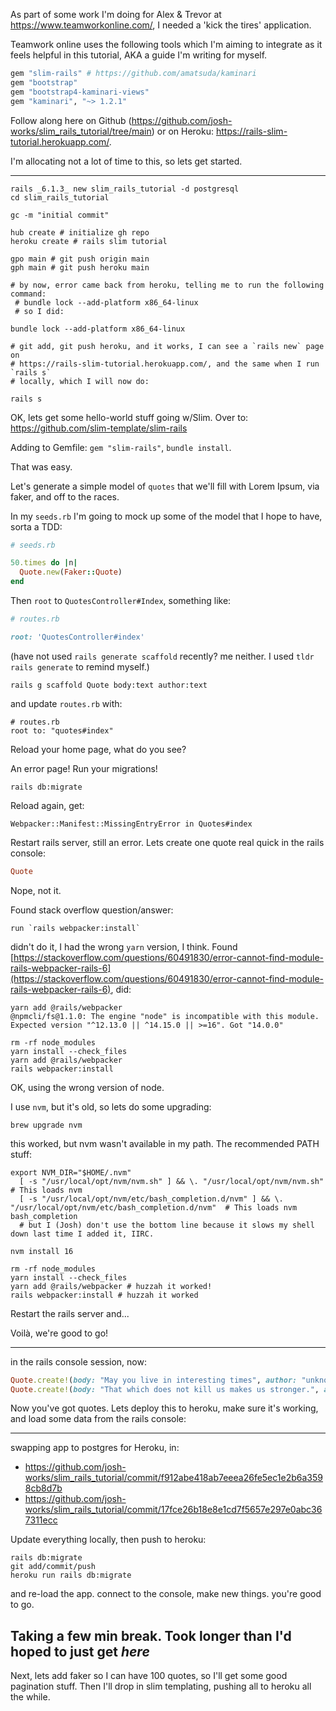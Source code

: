 As part of some work I'm doing for Alex & Trevor at https://www.teamworkonline.com/, I needed a 'kick the tires' application.

Teamwork online uses the following tools which I'm aiming to integrate as it feels helpful in this tutorial, AKA a guide I'm writing for myself.


```ruby
gem "slim-rails" # https://github.com/amatsuda/kaminari
gem "bootstrap"
gem "bootstrap4-kaminari-views"
gem "kaminari", "~> 1.2.1"

```

Follow along here on Github (https://github.com/josh-works/slim_rails_tutorial/tree/main) or on Heroku: https://rails-slim-tutorial.herokuapp.com/.

I'm allocating not a lot of time to this, so lets get started.

---------------

```shell
rails _6.1.3_ new slim_rails_tutorial -d postgresql
cd slim_rails_tutorial

gc -m "initial commit"

hub create # initialize gh repo
heroku create # rails slim tutorial

gpo main # git push origin main
gph main # git push heroku main

# by now, error came back from heroku, telling me to run the following command:
 # bundle lock --add-platform x86_64-linux
 # so I did:
 
bundle lock --add-platform x86_64-linux

# git add, git push heroku, and it works, I can see a `rails new` page on 
# https://rails-slim-tutorial.herokuapp.com/, and the same when I run `rails s`
# locally, which I will now do:

rails s
```

OK, lets get some hello-world stuff going w/Slim. Over to: https://github.com/slim-template/slim-rails

Adding to Gemfile: `gem "slim-rails"`, `bundle install`.

That was easy. 

Let's generate a simple model of `quotes` that we'll fill with Lorem Ipsum, via faker, and off to the races.

In my `seeds.rb` I'm going to mock up some of the model that I hope to have, sorta a TDD:

```ruby
# seeds.rb

50.times do |n|
  Quote.new(Faker::Quote)
end
```

Then `root` to `QuotesController#Index`, something like:

```ruby
# routes.rb

root: 'QuotesController#index'
```

(have not used `rails generate scaffold` recently? me neither. I used `tldr rails generate` to remind myself.)

```
rails g scaffold Quote body:text author:text
```

and update `routes.rb` with:

```
# routes.rb
root to: "quotes#index"
```
Reload your home page, what do you see?

An error page! Run your migrations!

```
rails db:migrate
```

Reload again, get:

```
Webpacker::Manifest::MissingEntryError in Quotes#index
```
Restart rails server, still an error. Lets create one quote real quick in the rails console:

```ruby
Quote
```

Nope, not it. 

Found stack overflow question/answer:

```
run `rails webpacker:install`
```

didn't do it, I had the wrong `yarn` version, I think. Found [https://stackoverflow.com/questions/60491830/error-cannot-find-module-rails-webpacker-rails-6](https://stackoverflow.com/questions/60491830/error-cannot-find-module-rails-webpacker-rails-6), did:

```
yarn add @rails/webpacker
@npmcli/fs@1.1.0: The engine "node" is incompatible with this module. Expected version "^12.13.0 || ^14.15.0 || >=16". Got "14.0.0"

rm -rf node_modules
yarn install --check_files
yarn add @rails/webpacker
rails webpacker:install

```

OK, using the wrong version of node. 

I use `nvm`, but it's old, so lets do some upgrading:

```
brew upgrade nvm
```
this worked, but nvm wasn't available in my path. The recommended PATH stuff:

```
export NVM_DIR="$HOME/.nvm"
  [ -s "/usr/local/opt/nvm/nvm.sh" ] && \. "/usr/local/opt/nvm/nvm.sh"  # This loads nvm
  [ -s "/usr/local/opt/nvm/etc/bash_completion.d/nvm" ] && \. "/usr/local/opt/nvm/etc/bash_completion.d/nvm"  # This loads nvm bash_completion 
  # but I (Josh) don't use the bottom line because it slows my shell down last time I added it, IIRC.

```
```shell
nvm install 16

rm -rf node_modules
yarn install --check_files
yarn add @rails/webpacker # huzzah it worked!
rails webpacker:install # huzzah it worked
```


Restart the rails server and...

Voilà, we're good to go!

---------------

in the rails console session, now:

```ruby
Quote.create!(body: "May you live in interesting times", author: "unknown")
Quote.create!(body: "That which does not kill us makes us stronger.", author: "Friedrich Nietzsche")
```

Now you've got quotes. Lets deploy this to heroku, make sure it's working, and load some data from the rails console:

----------

swapping app to postgres for Heroku, in:

- https://github.com/josh-works/slim_rails_tutorial/commit/f912abe418ab7eeea26fe5ec1e2b6a3598cb8d7b
- https://github.com/josh-works/slim_rails_tutorial/commit/17fce26b18e8e1cd7f5657e297e0abc367311ecc


Update everything locally, then push to heroku:
```
rails db:migrate
git add/commit/push
heroku run rails db:migrate
```

and re-load the app. connect to the console, make new things. you're good to go.

Taking a few min break. Took longer than I'd hoped to just get _here_
------------------

Next, lets add faker so I can have 100 quotes, so I'll get some good pagination stuff. Then I'll drop in slim templating, pushing all to heroku all the while.
